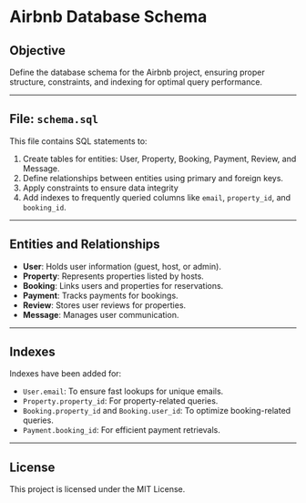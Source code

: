 # Airbnb Database Schema  

## Objective  
Define the database schema for the Airbnb project, ensuring proper structure, constraints, and indexing for optimal query performance.  

---

## File: `schema.sql`  

This file contains SQL statements to:  
1. Create tables for entities: User, Property, Booking, Payment, Review, and Message.  
2. Define relationships between entities using primary and foreign keys.  
3. Apply constraints to ensure data integrity
4. Add indexes to frequently queried columns like `email`, `property_id`, and `booking_id`.  

---

## Entities and Relationships  

- **User**: Holds user information (guest, host, or admin).  
- **Property**: Represents properties listed by hosts.  
- **Booking**: Links users and properties for reservations.  
- **Payment**: Tracks payments for bookings.  
- **Review**: Stores user reviews for properties.  
- **Message**: Manages user communication.  

---


## Indexes  

Indexes have been added for:  
- `User.email`: To ensure fast lookups for unique emails.  
- `Property.property_id`: For property-related queries.  
- `Booking.property_id` and `Booking.user_id`: To optimize booking-related queries.  
- `Payment.booking_id`: For efficient payment retrievals.  

---

## License  

This project is licensed under the MIT License.  

